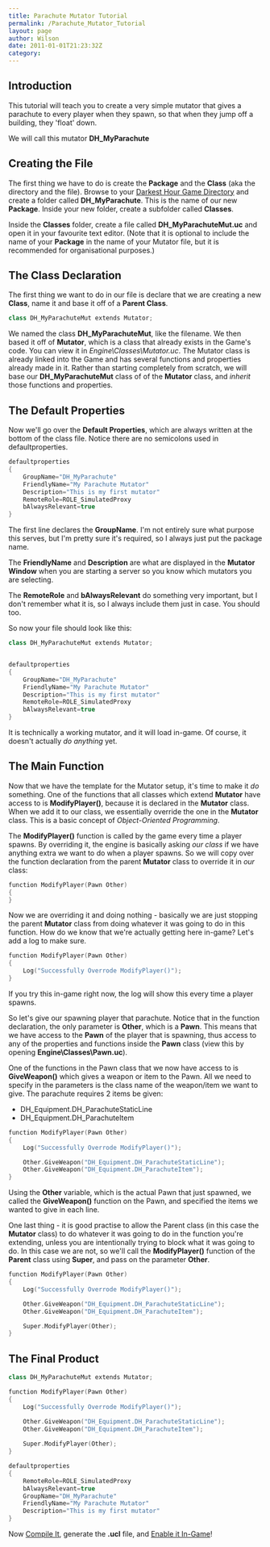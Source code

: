 ```yaml
---
title: Parachute Mutator Tutorial
permalink: /Parachute_Mutator_Tutorial
layout: page
author: Wilson
date: 2011-01-01T21:23:32Z
category: 
---
```

## Introduction

This tutorial will teach you to create a very simple mutator that gives
a parachute to every player when they spawn, so that when they jump off
a building, they 'float' down.

We will call this mutator **DH\_MyParachute**

## Creating the File

The first thing we have to do is create the **Package** and the
**Class** (aka the directory and the file). Browse to your [Darkest Hour
Game Directory](Game_Paths "wikilink") and create a folder called
**DH\_MyParachute**. This is the name of our new **Package**. Inside
your new folder, create a subfolder called **Classes**.

Inside the **Classes** folder, create a file called
**DH\_MyParachuteMut.uc** and open it in your favourite text editor.
(Note that it is optional to include the name of your **Package** in the
name of your Mutator file, but it is recommended for organisational
purposes.)

## The Class Declaration

The first thing we want to do in our file is declare that we are
creating a new **Class**, name it and base it off of a **Parent Class**.

``` cpp
class DH_MyParachuteMut extends Mutator;
```

We named the class **DH\_MyParachuteMut**, like the filename. We then
based it off of **Mutator**, which is a class that already exists in the
Game's code. You can view it in *Engine\\Classes\\Mutator.uc*. The
Mutator class is already linked into the Game and has several functions
and properties already made in it. Rather than starting completely from
scratch, we will base our **DH\_MyParachuteMut** class of of the
**Mutator** class, and *inherit* those functions and properties.

## The Default Properties

Now we'll go over the **Default Properties**, which are always written
at the bottom of the class file. Notice there are no semicolons used in
defaultproperties.

``` cpp
defaultproperties
{
    GroupName="DH_MyParachute"
    FriendlyName="My Parachute Mutator"
    Description="This is my first mutator"
    RemoteRole=ROLE_SimulatedProxy
    bAlwaysRelevant=true
}
```

The first line declares the **GroupName**. I'm not entirely sure what
purpose this serves, but I'm pretty sure it's required, so I always just
put the package name.

The **FriendlyName** and **Description** are what are displayed in the
**Mutator Window** when you are starting a server so you know which
mutators you are selecting.

The **RemoteRole** and **bAlwaysRelevant** do something very important,
but I don't remember what it is, so I always include them just in case.
You should too.

So now your file should look like this:

``` cpp
class DH_MyParachuteMut extends Mutator;


defaultproperties
{
    GroupName="DH_MyParachute"
    FriendlyName="My Parachute Mutator"
    Description="This is my first mutator"
    RemoteRole=ROLE_SimulatedProxy
    bAlwaysRelevant=true
}
```

It is technically a working mutator, and it will load in-game. Of
course, it doesn't actually *do anything* yet.

## The Main Function

Now that we have the template for the Mutator setup, it's time to make
it *do* something. One of the functions that all classes which extend
**Mutator** have access to is **ModifyPlayer()**, because it is declared
in the **Mutator** class. When we add it to our class, we essentially
override the one in the **Mutator** class. This is a basic concept of
*Object-Oriented Programming*.

The **ModifyPlayer()** function is called by the game every time a
player spawns. By overriding it, the engine is basically asking *our
class* if we have anything extra we want to do when a player spawns. So
we will copy over the function declaration from the parent **Mutator**
class to override it in *our* class:

``` cpp
function ModifyPlayer(Pawn Other)
{
}
```

Now we are overriding it and doing nothing - basically we are just
stopping the parent **Mutator** class from doing whatever it was going
to do in this function. How do we know that we're actually getting here
in-game? Let's add a log to make sure.

``` cpp
function ModifyPlayer(Pawn Other)
{
    Log("Successfully Overrode ModifyPlayer()");
}
```

If you try this in-game right now, the log will show this every time a
player spawns.

So let's give our spawning player that parachute. Notice that in the
function declaration, the only parameter is **Other**, which is a
**Pawn**. This means that we have access to the **Pawn** of the player
that is spawning, thus access to any of the properties and functions
inside the **Pawn** class (view this by opening
**Engine\\Classes\\Pawn.uc**).

One of the functions in the Pawn class that we now have access to is
**GiveWeapon()** which gives a weapon or item to the Pawn. All we need
to specify in the parameters is the class name of the weapon/item we
want to give. The parachute requires 2 items be given:

  - DH\_Equipment.DH\_ParachuteStaticLine
  - DH\_Equipment.DH\_ParachuteItem

<!-- end list -->

``` cpp
function ModifyPlayer(Pawn Other)
{
    Log("Successfully Overrode ModifyPlayer()");

    Other.GiveWeapon("DH_Equipment.DH_ParachuteStaticLine");
    Other.GiveWeapon("DH_Equipment.DH_ParachuteItem");
}
```

Using the **Other** variable, which is the actual Pawn that just
spawned, we called the **GiveWeapon()** function on the Pawn, and
specified the items we wanted to give in each line.

One last thing - it is good practise to allow the Parent class (in this
case the **Mutator** class) to do whatever it was going to do in the
function you're extending, unless you are intentionally trying to block
what it was going to do. In this case we are not, so we'll call the
**ModifyPlayer()** function of the **Parent** class using **Super**, and
pass on the parameter **Other**.

``` cpp
function ModifyPlayer(Pawn Other)
{
    Log("Successfully Overrode ModifyPlayer()");

    Other.GiveWeapon("DH_Equipment.DH_ParachuteStaticLine");
    Other.GiveWeapon("DH_Equipment.DH_ParachuteItem");

    Super.ModifyPlayer(Other);
}
```

## The Final Product

``` cpp
class DH_MyParachuteMut extends Mutator;

function ModifyPlayer(Pawn Other)
{
    Log("Successfully Overrode ModifyPlayer()");

    Other.GiveWeapon("DH_Equipment.DH_ParachuteStaticLine");
    Other.GiveWeapon("DH_Equipment.DH_ParachuteItem");
    
    Super.ModifyPlayer(Other);
}

defaultproperties
{
    RemoteRole=ROLE_SimulatedProxy
    bAlwaysRelevant=true
    GroupName="DH_MyParachute"
    FriendlyName="My Parachute Mutator"
    Description="This is my first mutator"
}
```

Now [Compile It](Modifying_Packages "wikilink"), generate the **.ucl**
file, and [Enable it In-Game](Mutators:Enabling_In-Game "wikilink")\!


